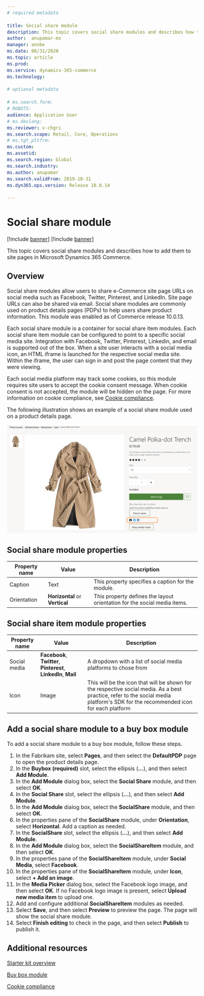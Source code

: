 ```yaml
---
# required metadata

title: Social share module 
description: This topic covers social share modules and describes how to add them to site pages in Microsoft Dynamics 365 Commerce.
author:  anupamar-ms
manager: annbe
ms.date: 08/31/2020
ms.topic: article
ms.prod: 
ms.service: dynamics-365-commerce
ms.technology: 

# optional metadata

# ms.search.form: 
# ROBOTS: 
audience: Application User
# ms.devlang: 
ms.reviewer: v-chgri
ms.search.scope: Retail, Core, Operations
# ms.tgt_pltfrm: 
ms.custom: 
ms.assetid: 
ms.search.region: Global
ms.search.industry: 
ms.author: anupamar
ms.search.validFrom: 2019-10-31
ms.dyn365.ops.version: Release 10.0.14

---
```


# Social share module

[!include [banner](includes/banner.md)]
[!include [banner](includes/preview-banner.md)]

This topic covers social share modules and describes how to add them to site pages in Microsoft Dynamics 365 Commerce.

## Overview

Social share modules allow users to share e-Commerce site page URLs on social media such as Facebook, Twitter, Pinterest, and LinkedIn. Site page URLs can also be shared via email. Social share modules are commonly used on product details pages (PDPs) to help users share product information. This module was enabled as of Commerce release 10.0.13.

Each social share module is a container for social share item modules. Each social share item module can be configured to point to a specific social media site. Integration with Facebook, Twitter, Pinterest, Linkedin, and email is supported out of the box. When a site user interacts with a social media icon, an HTML iframe is launched for the respective social media site. Within the iframe, the user can sign in and post the page content that they were viewing.

Each social media platform may track some cookies, so this module requires site users to accept the cookie consent message. When cookie consent is not accepted, the module will be hidden on the page. For more information on cookie compliance, see [Cookie compliance](cookie-compliance.md).

The following illustration shows an example of a social share module used on a product details page.

![Example of a social share module](./media/ecommerce-socialshare.png)

## Social share module properties

| Property name             | Value                 | Description |
|---------------------------|-----------------------|-------------|
| Caption                  | Text | This property specifies a caption for the module. |
| Orientation | **Horizontal** or **Vertical**  | This property defines the layout orientation for the social media items. |

## Social share item module properties
| Property name             | Value                 | Description |
|---------------------------|-----------------------|-------------|
| Social media              | **Facebook**, **Twitter**, **Pinterest**, **LinkedIn**, **Mail** | A dropdown with a list of social media platforms to chose from|
| Icon |Image    | This will be the icon that will be shown for the respective social media. As a best practice, refer to the social media platform's SDK for the recommended icon for each platform |

## Add a social share module to a buy box module

To add a social share module to a buy box module, follow these steps.

1. In the Fabrikam site, select **Pages**, and then select the **DefaultPDP** page to open the product details page. 
1. In the **Buybox (required)** slot, select the ellipsis (**...**), and then select **Add Module**.
1. In the **Add Module** dialog box, select the **Social Share** module, and then select **OK**.
1. In the **Social Share** slot, select the ellipsis (**...**), and then select **Add Module**.
1. In the **Add Module** dialog box, select the **SocialShare** module, and then select **OK**.
1. In the properties pane of the **SocialShare** module, under **Orientation**, select **Horizontal**. Add a caption as needed.
1. In the **SocialShare** slot, select the ellipsis (**...**), and then select **Add Module**.
1. In the **Add Module** dialog box, select the **SocialShareItem** module, and then select **OK**.
1. In the properties pane of the **SocialShareItem** module, under **Social Media**, select **Facebook**.
1. In the properties pane of the **SocialShareItem** module, under **Icon**, select **+ Add an image**.
1. In the **Media Picker** dialog box, select the Facebook logo image, and then select **OK**. If no Facebook logo image is present, select **Upload new media item** to upload one.
1. Add and configure additional **SocialShareItem** modules as needed.
1. Select **Save**, and then select **Preview** to preview the page. The page will show the social share module.
1. Select **Finish editing** to check in the page, and then select **Publish** to publish it.

## Additional resources

[Starter kit overview](starter-kit-overview.md)

[Buy box module](add-buy-box.md)

[Cookie compliance](cookie-compliance.md)
